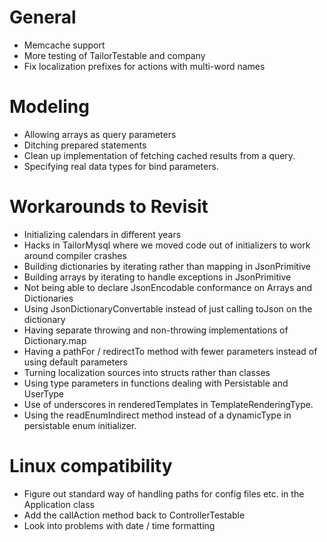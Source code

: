 # General

* Memcache support
* More testing of TailorTestable and company
* Fix localization prefixes for actions with multi-word names

# Modeling

* Allowing arrays as query parameters
* Ditching prepared statements
* Clean up implementation of fetching cached results from a query.
* Specifying real data types for bind parameters.

# Workarounds to Revisit

* Initializing calendars in different years
* Hacks in TailorMysql where we moved code out of initializers to work around
  compiler crashes
* Building dictionaries by iterating rather than mapping in JsonPrimitive
* Building arrays by iterating to handle exceptions in JsonPrimitive
* Not being able to declare JsonEncodable conformance on Arrays and Dictionaries
* Using JsonDictionaryConvertable instead of just calling toJson on the
  dictionary
* Having separate throwing and non-throwing implementations of Dictionary.map
* Having a pathFor / redirectTo method with fewer parameters instead of using
  default parameters
* Turning localization sources into structs rather than classes
* Using type parameters in functions dealing with Persistable and UserType
* Use of underscores in renderedTemplates in TemplateRenderingType.
* Using the readEnumIndirect method instead of a dynamicType in persistable enum
  initializer.

# Linux compatibility

* Figure out standard way of handling paths for config files etc. in the
  Application class
* Add the callAction method back to ControllerTestable
* Look into problems with date / time formatting